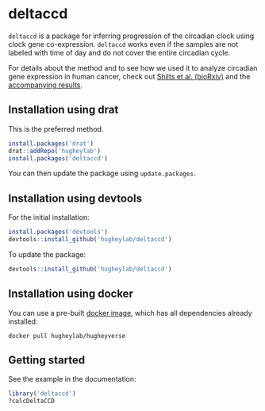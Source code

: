 # deltaccd

`deltaccd` is a package for inferring progression of the circadian clock using clock gene co-expression. `deltaccd` works even if the samples are not labeled with time of day and do not cover the entire circadian cycle.

For details about the method and to see how we used it to analyze circadian gene expression in human cancer, check out [Shilts et al. (bioRxiv)](https://dx.doi.org/10.1101/130765) and the [accompanying results](https://figshare.com/s/2eaf11e88642418f7e81).

## Installation using drat
This is the preferred method.
```R
install.packages('drat')
drat::addRepo('hugheylab')
install.packages('deltaccd')
```

You can then update the package using `update.packages`.

## Installation using devtools
For the initial installation:
```R
install.packages('devtools')
devtools::install_github('hugheylab/deltaccd')
```

To update the package:
```R
devtools::install_github('hugheylab/deltaccd')
```

## Installation using docker
You can use a pre-built [docker image](https://hub.docker.com/r/hugheylab/hugheyverse), which has all dependencies already installed:
```
docker pull hugheylab/hugheyverse
```

## Getting started
See the example in the documentation:
```R
library('deltaccd')
?calcDeltaCCD
```
